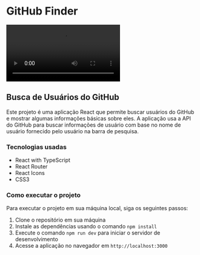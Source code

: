 # GitHub Finder


![Vídeo](../GitHub_Finder/github_finder/src/assets/video.mp4)

## Busca de Usuários do GitHub

Este projeto é uma aplicação React que permite buscar usuários do GitHub e mostrar algumas informações básicas sobre eles. A aplicação usa a API do GitHub para buscar informações de usuário com base no nome de usuário fornecido pelo usuário na barra de pesquisa.

### Tecnologias usadas

- React with TypeScript
- React Router
- React Icons
- CSS3

### Como executar o projeto

Para executar o projeto em sua máquina local, siga os seguintes passos:

1. Clone o repositório em sua máquina
2. Instale as dependências usando o comando `npm install`
3. Execute o comando `npm run dev` para iniciar o servidor de desenvolvimento
4. Acesse a aplicação no navegador em `http://localhost:3000`



